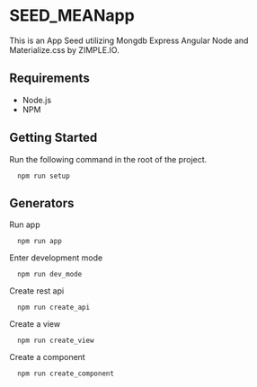 # SEED_MEANapp
This is an App Seed utilizing Mongdb Express Angular Node and Materialize.css by ZIMPLE.IO.
## Requirements
* Node.js
* NPM

## Getting Started
Run the following command in the root of the project.
```
  npm run setup
```
## Generators
Run app
```
  npm run app
```
Enter development mode
```
  npm run dev_mode
```
Create rest api
```
  npm run create_api
```
Create a view
```
  npm run create_view
```
Create a component
```
  npm run create_component
```
